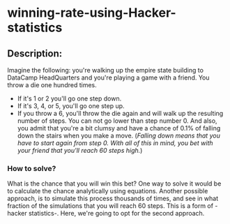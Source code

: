 # winning-rate-using-Hacker-statistics
## Description: 
Imagine the following: you're walking up the empire state building to DataCamp HeadQuarters and you're playing a game with a friend.
You throw a die one hundred times.
- If it's 1 or 2 you'll go one step down.
- If it's 3, 4, or 5, you'll go one step up.
- If you throw a 6, you'll throw the die again and will walk up the resulting number of steps.
You can not go lower than step number 0. And also, you admit that you're a bit clumsy and have a chance of 0.1% of falling down the stairs when you make a move. (*Falling down means that you have to start again from step 0. With all of this in mind, you bet with your friend that you'll reach 60 steps high.*)

### How to solve?
What is the chance that you will win this bet? One way to solve it would be to calculate the chance analytically using equations. Another possible approach, is to simulate this process thousands of times, and see in what fraction of the simulations that you will reach 60 steps. This is a form of -hacker statistics-. Here, we're going to opt for the second approach.
